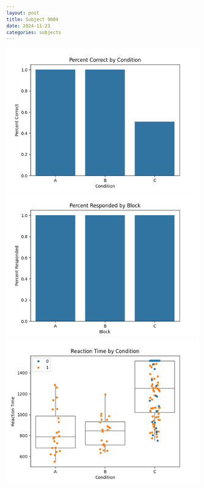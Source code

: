 ```yaml
---
layout: post
title: Subject 9004
date: 2024-11-23
categories: subjects
---
```


![](data/9004/run-26/9004_ATS_percent_correct.png)
![](data/9004/run-26/9004_ATS_percent_responded.png)
![](data/9004/run-26/9004_ATS_rt.png)
